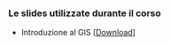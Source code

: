 ### Le slides utilizzate durante il corso

* <object data="../pdf/Introduzione_GIS.pdf" type="application/x-pdf" title="SamplePdf" width="500" height="720"> Introduzione al GIS</a> </object> [<a href="../pdf/Introduzione_GIS.pdf" download>Download</a>]
